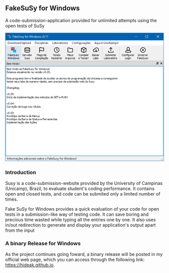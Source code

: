 ## FakeSuSy for Windows
A code-submission-application provided for unlimited attempts using the open tests of SuSy

![The current interface](img/interface.png?raw=true "interface")

### Introduction
Susy is a code-submission-website provided by the University of Campinas (Unicamp), Brazil, to evaluate student's coding performance.
It contains open and closed tests, and code can be submited only a limited number of times.

Fake SuSy for Windows provides a quick evaluation of your code for open tests in a submission-like way of testing code. It can save boring and precious time wasted while typing all the entries one by one. It also uses in/out redirection to generate and display your application's output apart from the input

### A binary Release for Windows
As the project continues going foward, a binary release will be posted in my official web page, which you can access through the following link: https://hideak.github.io.
